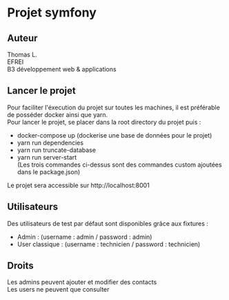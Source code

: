 # Projet symfony

## Auteur
Thomas L.  
EFREI  
B3 développement web & applications

## Lancer le projet
Pour faciliter l'éxecution du projet sur toutes les machines, il est préférable de posséder docker ainsi que yarn.  
Pour lancer le projet, se placer dans la root directory du projet puis :
- docker-compose up (dockerise une base de données pour le projet)
- yarn run dependencies
- yarn run truncate-database
- yarn run server-start  
(Les trois commandes ci-dessus sont des commandes custom ajoutées dans le package.json)

Le projet sera accessible sur http://localhost:8001  

## Utilisateurs
Des utilisateurs de test par défaut sont disponibles grâce aux fixtures : 
- Admin : (username : admin / password : admin)
- User classique : (username : technicien / password : technicien)

## Droits
Les admins peuvent ajouter et modifier des contacts  
Les users ne peuvent que consulter